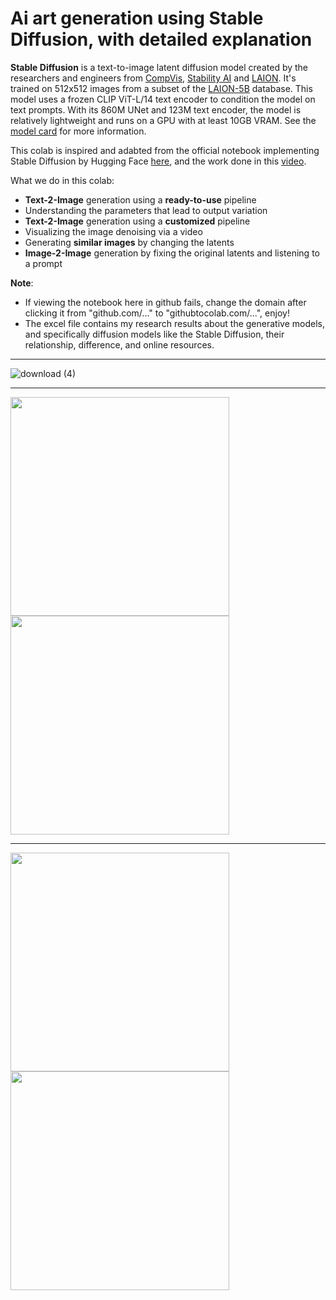 # Ai art generation using Stable Diffusion, with detailed explanation


**Stable Diffusion** is a text-to-image latent diffusion model created by the researchers and engineers from [CompVis](https://github.com/CompVis), [Stability AI](https://stability.ai/) and [LAION](https://laion.ai/). It's trained on 512x512 images from a subset of the [LAION-5B](https://laion.ai/blog/laion-5b/) database. This model uses a frozen CLIP ViT-L/14 text encoder to condition the model on text prompts. With its 860M UNet and 123M text encoder, the model is relatively lightweight and runs on a GPU with at least 10GB VRAM.
See the [model card](https://huggingface.co/CompVis/stable-diffusion) for more information.

This colab is inspired and adabted from the official notebook implementing Stable Diffusion by Hugging Face [here](https://colab.research.google.com/github/huggingface/notebooks/blob/main/diffusers/stable_diffusion.ipynb), and the work done in this [video](https://www.youtube.com/watch?v=ltLNYA3lWAQ&t=413s&ab_channel=EdanMeyer).


What we do in this colab:
* **Text-2-Image** generation using a **ready-to-use** pipeline
* Understanding the parameters that lead to output variation
* **Text-2-Image** generation using a **customized** pipeline
* Visualizing the image denoising via a video
* Generating **similar images** by changing the latents
* **Image-2-Image** generation by fixing the original latents and listening to a prompt


**Note**: 
- If viewing the notebook here in github fails, change the domain after clicking it from "github.com/..." to "githubtocolab.com/...", enjoy!
- The excel file contains my research results about the generative models, and specifically diffusion models like the Stable Diffusion, their relationship, difference, and online resources.

---------------------------------------------------------------------------------------------
![download (4)](https://user-images.githubusercontent.com/75330691/199470322-27e86cb1-d189-4ad6-84de-b77168b22702.png)

---------------------------------------------------------------------------------------------
<p float="left">
  <img src="https://user-images.githubusercontent.com/75330691/199470605-9f07f8c2-970f-4e66-a2f3-fb1f9e303a8d.png" width="350" />
  <img src="https://user-images.githubusercontent.com/75330691/199470849-824ee6a0-c6e0-4c0b-8113-94fe482c350d.png" width="350" /> 
</p>

---------------------------------------------------------------------------------------------

<p float="left">
  <img src="https://user-images.githubusercontent.com/75330691/199471530-33170bf6-f0fe-46bb-8b9e-32a740c1b3b8.png" width="350" /> 
  <img src="https://user-images.githubusercontent.com/75330691/199469962-88ec0f90-cb01-4935-9628-9d4f5d7f8f66.png" width="350" />
</p>

